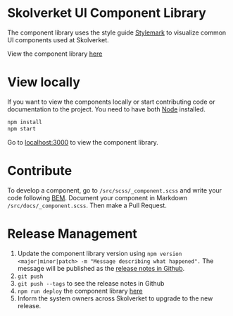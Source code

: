 # Skolverket UI Component Library

The component library uses the style guide [Stylemark](https://github.com/nextbigsoundinc/stylemark) to visualize common UI components used at Skolverket.

View the component library [here](https://acandocxc.github.io/skolverket-komponentbibliotek/)

# View locally

If you want to view the components locally or start contributing code or documentation to the project. You need to have both [Node](https://nodejs.org) installed.

```sh
npm install
npm start
```

Go to [localhost:3000](http://localhost:3000) to view the component library.

# Contribute

To develop a component, go to `/src/scss/_component.scss` and write your code following [BEM](http://getbem.com/introduction/). Document your component in Markdown `/src/docs/_component.scss`. Then make a Pull Request.

# Release Management

1. Update the component library version using `npm version <major|minor|patch> -m "Message describing what happened".` The message will be published as the [release notes in Github](https://github.com/AcandoCxC/skolverket-komponentbibliotek/releases).
2. `git push`
3. `git push --tags` to see the release notes in Github
4. `npm run deploy` the component library [here](https://acandocxc.github.io/skolverket-komponentbibliotek/)
5. Inform the system owners across Skolverket to upgrade to the new release.
